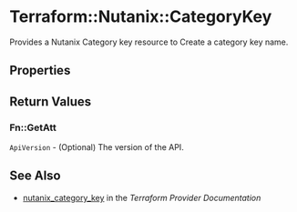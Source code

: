 # Terraform::Nutanix::CategoryKey

Provides a Nutanix Category key resource to Create a category key name.

## Properties


## Return Values

### Fn::GetAtt

`ApiVersion` - (Optional) The version of the API.

## See Also

* [nutanix_category_key](https://www.terraform.io/docs/providers/nutanix/r/category_key.html) in the _Terraform Provider Documentation_